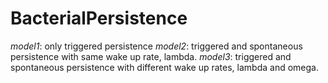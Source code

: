# BacterialPersistence

*model1*: only triggered persistence
*model2*: triggered and spontaneous persistence with same wake up rate, lambda.
*model3*: triggered and spontaneous persistence with different wake up rates, lambda and omega.
